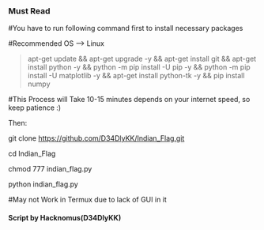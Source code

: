 ### Must Read

#You have to run following command first to install necessary packages

#Recommended OS --> Linux

> apt-get update && apt-get upgrade -y && apt-get install git && apt-get install python -y && python -m pip install -U pip -y && python -m pip install -U matplotlib -y && apt-get install python-tk -y && pip install numpy

#This Process will Take 10-15 minutes depends on your internet speed, so keep patience :)

Then:

git clone https://github.com/D34DlyKK/Indian_Flag.git

cd Indian_Flag

chmod 777 indian_flag.py

python indian_flag.py

#May not Work in Termux due to lack of GUI in it

#### Script by Hacknomus(D34DlyKK)
